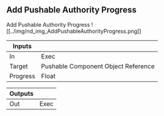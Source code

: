 ## Add Pushable Authority Progress
Add Pushable Authority Progress
![[../img/nd_img_AddPushableAuthorityProgress.png]]

|Inputs||
|--|--|
| In | Exec |
| Target | Pushable Component Object Reference |
| Progress | Float |

|Outputs||
|--|--|
| Out | Exec |
